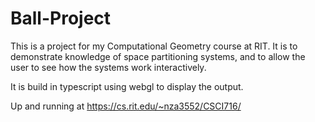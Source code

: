 # Ball-Project
This is a project for my Computational Geometry course at RIT. It is to demonstrate knowledge of space partitioning systems, and to allow the user to see how the systems work interactively.

It is build in typescript using webgl to display the output.

Up and running at https://cs.rit.edu/~nza3552/CSCI716/
